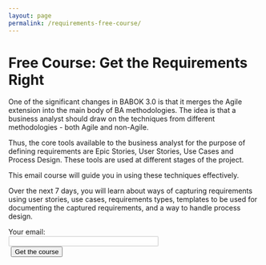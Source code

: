 ```yaml
---
layout: page
permalink: /requirements-free-course/
---
```


# Free Course: Get the Requirements Right

One of the significant changes in BABOK 3.0 is that it merges the Agile extension into the main body of BA methodologies. The idea is that a business analyst should draw on the techniques from different methodologies - both Agile and non-Agile. 

Thus, the core tools available to the business analyst for the purpose of defining requirements are Epic Stories, User Stories, Use Cases and Process Design. These tools are used at different stages of the project. 

This email course will guide you in using these techniques effectively. 

Over the next 7 days, you will learn about ways of capturing requirements using user stories, use cases, requirements types, templates to be used for documenting the captured requirements, and a way to handle process design. 

<form action="https://www.getdrip.com/forms/4583944/submissions" method="post" data-drip-embedded-form="4583944">
    <div>
        <label for="fields[email]">Your email:</label><br />
        <input type="email" name="fields[email]" value="" style="border: 2px solid #e0e0e0; border-radius: 3px; width: 300px; font-weight: bold;"/>
    </div>
  <div>
    <input type="submit" class="orange-button" name="submit" value="Get the course" data-drip-attribute="sign-up-button" style="margin-left: 5px"/>
  </div>
</form>